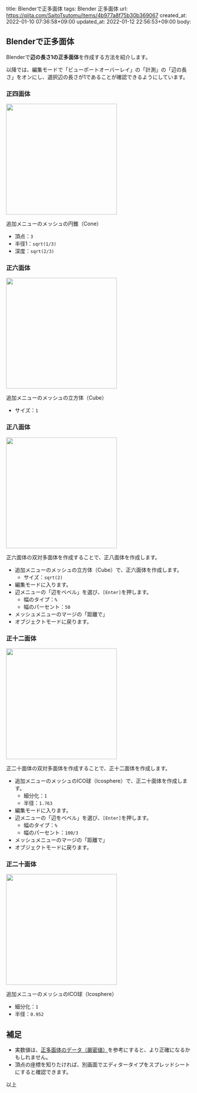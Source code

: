 title: Blenderで正多面体
tags: Blender 正多面体
url: https://qiita.com/SaitoTsutomu/items/4b977a8f75b30b369067
created_at: 2022-01-10 07:36:58+09:00
updated_at: 2022-01-12 22:56:53+09:00
body:

## Blenderで正多面体

Blenderで**辺の長さ1の正多面体**を作成する方法を紹介します。

以降では、編集モードで「ビューポートオーバーレイ」の「計測」の「辺の長さ」をオンにし、選択辺の長さが1であることが確認できるようにしています。

### 正四面体

<img src="https://qiita-image-store.s3.ap-northeast-1.amazonaws.com/0/13955/0b3cf513-747f-17b5-6768-ed62e8fbaed0.jpeg" width="300">

追加メニューのメッシュの円錐（Cone）

- 頂点：`3`
- 半径1：`sqrt(1/3)`
- 深度：`sqrt(2/3)`

### 正六面体

<img src="https://qiita-image-store.s3.ap-northeast-1.amazonaws.com/0/13955/8d4007ba-26af-2344-06ef-1f003c04e084.jpeg" width="300">

追加メニューのメッシュの立方体（Cube）

- サイズ：`1`

### 正八面体

<img src="https://qiita-image-store.s3.ap-northeast-1.amazonaws.com/0/13955/c8557a84-566b-2b0d-57e9-ab59468b6e0f.jpeg" width="300">

正六面体の双対多面体を作成することで、正八面体を作成します。

- 追加メニューのメッシュの立方体（Cube）で、正六面体を作成します。
  - サイズ：`sqrt(2)`
- 編集モードに入ります。
- 辺メニューの「辺をベベル」を選び、`[Enter]`を押します。
  - 幅のタイプ：`%`
  - 幅のパーセント：`50`
- メッシュメニューのマージの「距離で」
- オブジェクトモードに戻ります。

### 正十二面体

<img src="https://qiita-image-store.s3.ap-northeast-1.amazonaws.com/0/13955/f8124ac4-40ad-8e40-dd45-4b2b479e4461.jpeg" width="300">

正二十面体の双対多面体を作成することで、正十二面体を作成します。

- 追加メニューのメッシュのICO球（Icosphere）で、正二十面体を作成します。
  - 細分化：`1`
  - 半径：`1.763`
- 編集モードに入ります。
- 辺メニューの「辺をベベル」を選び、`[Enter]`を押します。
  - 幅のタイプ：`%`
  - 幅のパーセント：`100/3`
- メッシュメニューのマージの「距離で」
- オブジェクトモードに戻ります。

### 正二十面体

<img src="https://qiita-image-store.s3.ap-northeast-1.amazonaws.com/0/13955/5306ea05-2005-cc55-0ac3-b50be9c24537.jpeg" width="300">

追加メニューのメッシュのICO球（Icosphere）

- 細分化：`1`
- 半径：`0.952`

## 補足

- 実数値は、[正多面体のデータ（厳密値）](https://qiita.com/ikiuo/items/0292a58993c4e6d14f2d)を参考にすると、より正確になるかもしれません。
- 頂点の座標を知りたければ、別画面でエディタータイプをスプレッドシートにすると確認できます。

以上


